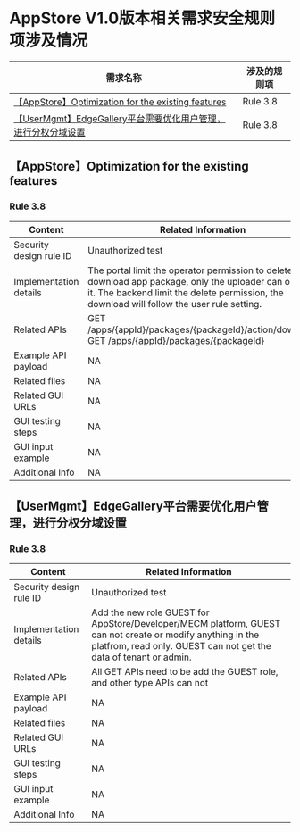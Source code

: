 # AppStore V1.0版本相关需求安全规则项涉及情况  

|需求名称|涉及的规则项|
|----|----|
|[【AppStore】Optimization for the existing features ](https://gitee.com/OSDT/dashboard/issues?id=I1XR68) | Rule 3.8|
|[【UserMgmt】EdgeGallery平台需要优化用户管理，进行分权分域设置 ](https://gitee.com/OSDT/dashboard/issues?id=I1QGSH) | Rule 3.8|

## 【AppStore】Optimization for the existing features

### Rule 3.8

| Content                 | Related Information                                          |
| ----------------------- | ------------------------------------------------------------ |
| Security design rule ID | Unauthorized test |
| Implementation details  | The portal limit the operator permission to delete and download app package, only the uploader can operate it. The backend limit the delete permission, the download will follow the user rule setting. |
| Related APIs            | GET /apps/{appId}/packages/{packageId}/action/download<br/> GET /apps/{appId}/packages/{packageId} |
| Example API payload     | NA |
| Related files           | NA |
| Related GUI URLs        | NA |
| GUI testing steps       | NA |
| GUI input example       | NA |
| Additional Info         | NA |

## 【UserMgmt】EdgeGallery平台需要优化用户管理，进行分权分域设置

### Rule 3.8

| Content                 | Related Information                                          |
| ----------------------- | ------------------------------------------------------------ |
| Security design rule ID | Unauthorized test |
| Implementation details  | Add the new role GUEST for AppStore/Developer/MECM platform, GUEST can not create or modify anything in the platfrom, read only. GUEST can not get the data of tenant or admin. |
| Related APIs            | All GET APIs need to be add the GUEST role, and other type APIs can not |
| Example API payload     | NA |
| Related files           | NA |
| Related GUI URLs        | NA |
| GUI testing steps       | NA |
| GUI input example       | NA |
| Additional Info         | NA |